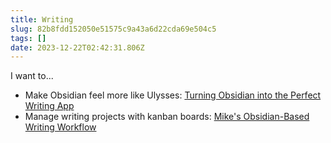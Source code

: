 ```yaml
---
title: Writing
slug: 82b8fdd152050e51575c9a43a6d22cda69e504c5
tags: []
date: 2023-12-22T02:42:31.806Z
---
```


I want to...

*   Make Obsidian feel more like Ulysses: [Turning Obsidian into the Perfect Writing App](/posts/9a9e593da7dc695e0dde3dd6bd07f2f98a5faf21)
*   Manage writing projects with kanban boards: [Mike's Obsidian-Based Writing Workflow](/posts/f239593eeb72e39707a5899f1b10a151d5e72aa0)
